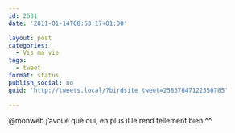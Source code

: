 ```yaml
---
id: 2631
date: '2011-01-14T08:53:17+01:00'

layout: post
categories:
  - Vis ma vie
tags:
  - tweet
format: status
publish_social: no
guid: 'http://tweets.local/?birdsite_tweet=25837847122550785'

---
```


@monweb j’avoue que oui, en plus il le rend tellement bien ^^